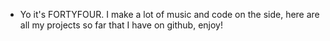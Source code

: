 - Yo it's FORTYFOUR. I make a lot of music and code on the side, here are all my projects so far that I have on github, enjoy!
